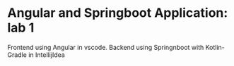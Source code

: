 # Angular and Springboot Application: lab 1
Frontend using Angular in vscode. 
Backend using Springnboot with Kotlin-Gradle in IntellijIdea 
